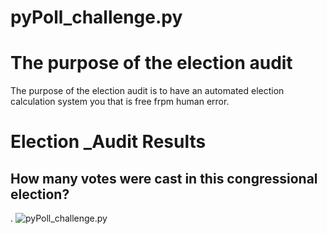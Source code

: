 # pyPoll_challenge.py
# The purpose of the election audit
The purpose of the election audit is to have an automated election calculation system you that is free frpm human error.
# Election _Audit Results
## How many votes were cast in this congressional election?
. ![pyPoll_challenge.py](https://github.com/onehatt29/pyPoll_challenge.py/blob/main/total_ballots.PNG)
